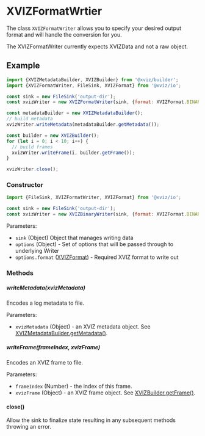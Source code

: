 # XVIZFormatWrtier

The class `XVIZFormatWriter` allows you to specify your desired output format and will handle the
conversion for you.

The XVIZFormatWriter currently expects XVIZData and not a raw object.

## Example

```js
import {XVIZMetadataBuilder, XVIZBuilder} from '@xviz/builder';
import {XVIZFormatWriter, FileSink, XVIZFormat} from '@xviz/io';

const sink = new FileSink('output-dir');
const xvizWriter = new XVIZFormatWriter(sink, {format: XVIZFormat.BINARY_GLB});

const metadataBuilder = new XVIZMetadataBuilder();
// build metadata
xvizWriter.writeMetadata(metadataBuilder.getMetadata());

const builder = new XVIZBuilder();
for (let i = 0; i < 10; i++) {
  // build frames
  xvizWriter.writeFrame(i, builder.getFrame());
}

xvizWriter.close();
```

### Constructor

```js
import {FileSink, XVIZFormatWriter, XVIZFormat} from '@xviz/io';

const sink = new FileSink('output-dir');
const xvizWriter = new XVIZBinaryWriter(sink, {format: XVIZFormat.BINARY_GLB});
```

Parameters:

- `sink` (Object) Object that manages writing data
- `options` (Object) - Set of options that will be passed through to underlying Writer
- `options.format` ([XVIZFormat](/docs/api-reference/io/xviz-format.md)) - Required XVIZ format to
  write out

### Methods

##### writeMetadata(xvizMetadata)

Encodes a log metadata to file.

Parameters:

- `xvizMetadata` (Object) - an XVIZ metadata object. See
  [XVIZMetadataBuilder.getMetadata()](/docs/api-reference/xviz-metadata-builder.md#getMetadata).

##### writeFrame(frameIndex, xvizFrame)

Encodes an XVIZ frame to file.

Parameters:

- `frameIndex` (Number) - the index of this frame.
- `xvizFrame` (Object) - an XVIZ frame object. See
  [XVIZBuilder.getFrame()](/docs/api-reference/xviz-builder.md#getFrame).

#### close()

Allow the sink to finalize state resulting in any subsequent methods throwing an error.
